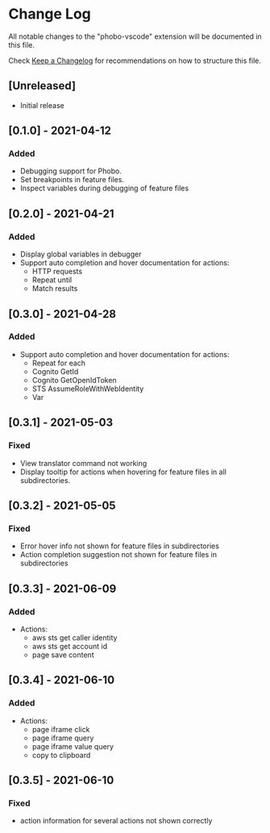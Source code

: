 # Change Log

All notable changes to the "phobo-vscode" extension will be documented in this file.

Check [Keep a Changelog](http://keepachangelog.com/) for recommendations on how to structure this file.

## [Unreleased]

- Initial release

## [0.1.0] - 2021-04-12

### Added

- Debugging support for Phobo.
- Set breakpoints in feature files.
- Inspect variables during debugging of feature files

## [0.2.0] - 2021-04-21

### Added

- Display global variables in debugger
- Support auto completion and hover documentation for actions:
    - HTTP requests
    - Repeat until
    - Match results


## [0.3.0] - 2021-04-28

### Added

- Support auto completion and hover documentation for actions:
    - Repeat for each
    - Cognito GetId
    - Cognito GetOpenIdToken
    - STS AssumeRoleWithWebIdentity
    - Var

## [0.3.1] - 2021-05-03

### Fixed

- View translator command not working
- Display tooltip for actions when hovering for feature files in all subdirectories.

## [0.3.2] - 2021-05-05

### Fixed

- Error hover info not shown for feature files in subdirectories
- Action completion suggestion not shown for feature files in subdirectories

## [0.3.3] - 2021-06-09

### Added

- Actions:
    - aws sts get caller identity
    - aws sts get account id
    - page save content


## [0.3.4] - 2021-06-10

### Added

- Actions:
    - page iframe click
    - page iframe query
    - page iframe value query
    - copy to clipboard


## [0.3.5] - 2021-06-10

### Fixed

- action information for several actions not shown correctly